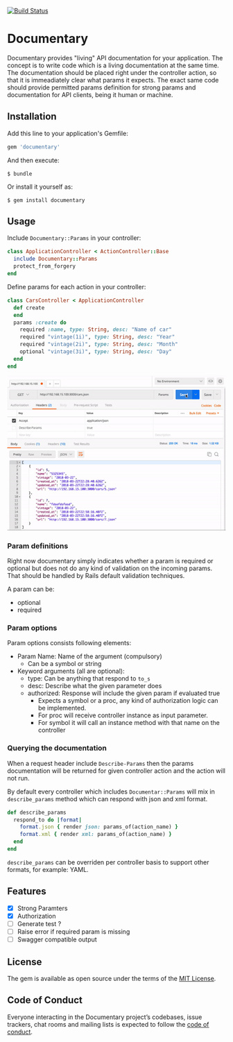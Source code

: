 [![Build Status](https://travis-ci.org/bonyiii/documentary.svg?branch=master)](https://travis-ci.org/bonyiii/documentary)

# Documentary

Documentary provides "living" API documentation for your application.
The concept is to write code which is a living documentation at the same time.
The documentation should be placed right under the controller action, so that it is immeadiately clear what params it expects.
The exact same code should provide permitted params definition for strong params and documentation for
API clients, being it human or machine.

## Installation

Add this line to your application's Gemfile:

```ruby
gem 'documentary'
```

And then execute:

    $ bundle

Or install it yourself as:

    $ gem install documentary

## Usage

Include ```Documentary::Params``` in your controller:

``` ruby
class ApplicationController < ActionController::Base
  include Documentary::Params
  protect_from_forgery
end
```

Define params for each action in your controller:

``` ruby
class CarsController < ApplicationController
  def create
  end
  params :create do
    required :name, type: String, desc: "Name of car"
    required "vintage(1i)", type: String, desc: "Year"
    required "vintage(2i)", type: String, desc: "Month"
    optional "vintage(3i)", type: String, desc: "Day"
  end
end
```

![alt text](https://raw.githubusercontent.com/bonyiii/documentary/master/docs/documentary_demo_small.gif)

### Param definitions

Right now documentary simply indicates whether a param is required or optional but does not do any kind of validation on the incoming params.
That should be handled by Rails default validation techniques.

A param can be:
  - optional
  - required

### Param options

Param options consists following elements:

  - Param Name: Name of the argument (compulsory)
    - Can be a symbol or string
  - Keyword arguments (all are optional):
	  - type: Can be anything that respond to ```to_s```
	  - desc: Describe what the given parameter does
	  - authorized: Response will include the given param if evaluated true
		  - Expects a symbol or a proc, any kind of authorization logic can be implemented.
		  - For proc will receive controller instance as input parameter.
		  - For symbol it will call an instance method with that name on the controller

### Querying the documentation

When a request header include ```Describe-Params``` then the params documentation will be returned
for given controller action and the action will not run.

By default every controller which includes ```Documentar::Params``` will mix in ```describe_params```
method which can respond with json and xml format.

```ruby
def describe_params
  respond_to do |format|
    format.json { render json: params_of(action_name) }
    format.xml { render xml: params_of(action_name) }
  end
end
```

```describe_params``` can be overriden per controller basis to support other formats, for example: YAML.

## Features

- [X] Strong Paramters
- [X] Authorization
- [ ] Generate test ?
- [ ] Raise error if required param is missing
- [ ] Swagger compatible output

## License

The gem is available as open source under the terms of the [MIT License](https://opensource.org/licenses/MIT).

## Code of Conduct

Everyone interacting in the Documentary project’s codebases, issue trackers, chat rooms and mailing lists is expected to follow the [code of conduct](https://github.com/[USERNAME]/documentary/blob/master/CODE_OF_CONDUCT.md).
